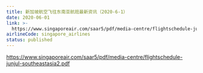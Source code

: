 ```yaml
---
title: 新加坡航空飞往东南亚航班最新资讯（2020-6-1）
date: 2020-06-01
link: >-
  https://www.singaporeair.com/saar5/pdf/media-centre/flightschedule-junjul-southeastasia2.pdf
airlineCode: singapore_airlines
status: published
---
```

https://www.singaporeair.com/saar5/pdf/media-centre/flightschedule-junjul-southeastasia2.pdf